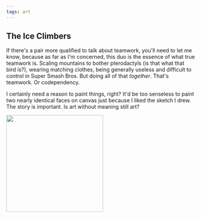 ```yaml
---
tags: art
---
```


<article>
<h1>The Ice Climbers</h1>
<section>
<p>If there's a pair more qualified to talk about teamwork, you'll need to let me know, because as far as I'm concerned, this duo is the essence of what true teamwork is. Scaling mountains to bother pterodactyls (is that what that bird is?), wearing matching clothes, being generally useless and difficult to control in Super Smash Bros. But doing all of that <em>together</em>. That's teamwork. Or codependency.</p>
<p>I certainly need a reason to paint things, right? It'd be too senseless to paint two nearly identical faces on canvas just because I liked the sketch I drew. The story is important. Is art without meaning still art?</p></section>
<aside><a href="{{ site.url }}/images/IceClimbers.jpg" class="fancybox" title="The Ice Climbers"><img src="{{ site.url }}/images/IceClimbers-thumb.jpg" width="258" height="258"></a></aside>
</article>
<div class="clear"></div>
